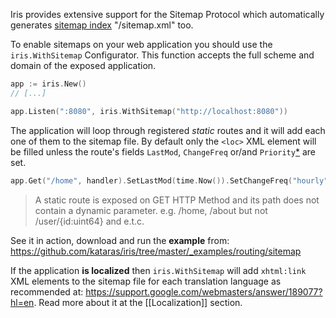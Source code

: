 Iris provides extensive support for the Sitemap Protocol which automatically generates [sitemap index](https://www.sitemaps.org/protocol.html#index) "/sitemap.xml" too.

To enable sitemaps on your web application you should use the `iris.WithSitemap` Configurator. This function accepts the full scheme and domain of the exposed application.

```go
app := iris.New()
// [...]

app.Listen(":8080", iris.WithSitemap("http://localhost:8080"))
```

The application will loop through registered _static_ routes and it will add each one of them to the sitemap file. By default only the `<loc>` XML element will be filled unless the route's fields `LastMod`, `ChangeFreq` or/and `Priority`[*](https://www.sitemaps.org/protocol.html) are set.

```go
app.Get("/home", handler).SetLastMod(time.Now()).SetChangeFreq("hourly").SetPriority(0.8)
```

> A static route is exposed on GET HTTP Method and its path does not contain a dynamic parameter. e.g. /home, /about but not /user/{id:uint64} and e.t.c.

See it in action, download and run the **example** from: https://github.com/kataras/iris/tree/master/_examples/routing/sitemap

If the application **is localized** then `iris.WithSitemap` will add `xhtml:link` XML elements to the sitemap file for each translation language as recommended at: https://support.google.com/webmasters/answer/189077?hl=en. Read more about it at the [[Localization]] section.


